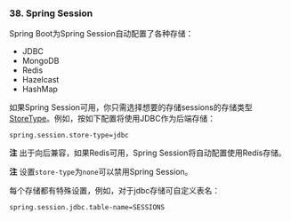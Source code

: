 ### 38. Spring Session
Spring Boot为Spring Session自动配置了各种存储：

* JDBC
* MongoDB
* Redis
* Hazelcast
* HashMap

如果Spring Session可用，你只需选择想要的存储sessions的存储类型[StoreType](https://github.com/spring-projects/spring-boot/tree/v1.4.1.RELEASE/spring-boot-autoconfigure/src/main/java/org/springframework/boot/autoconfigure/session/StoreType.java)。例如，按如下配置将使用JDBC作为后端存储：
```properties
spring.session.store-type=jdbc
```
**注** 出于向后兼容，如果Redis可用，Spring Session将自动配置使用Redis存储。

**注** 设置`store-type`为`none`可以禁用Spring Session。

每个存储都有特殊设置，例如，对于jdbc存储可自定义表名：
```properties
spring.session.jdbc.table-name=SESSIONS
```
